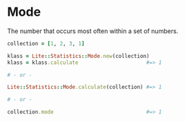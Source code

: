 # Mode

The number that occurs most often within a set of numbers.

```ruby
collection = [1, 2, 3, 1]

klass = Lite::Statistics::Mode.new(collection)
klass = klass.calculate                      #=> 1

# - or -

Lite::Statistics::Mode.calculate(collection) #=> 1

# - or -

collection.mode                              #=> 1
```
